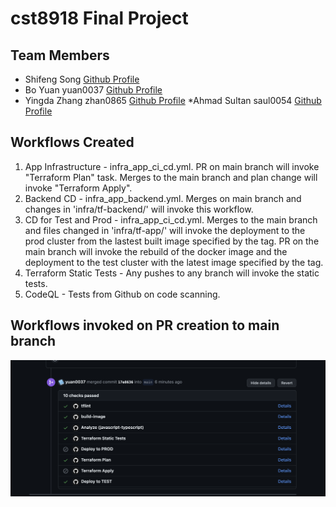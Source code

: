 # cst8918 Final Project

## Team Members
* Shifeng Song [Github Profile](https://github.com/luckyeven)
* Bo Yuan yuan0037 [Github Profile](https://github.com/yuan0037)
* Yingda Zhang zhan0865 [Github Profile](https://github.com/Yzhan498)
*Ahmad Sultan saul0054 [Github Profile](https://github.com/ahmadsuperman/)

## Workflows Created
1. App Infrastructure - infra_app_ci_cd.yml. PR on main branch will invoke "Terraform Plan" task. Merges to the main branch and plan change will invoke "Terraform Apply". 
2. Backend CD - infra_app_backend.yml. Merges on main branch and changes in 'infra/tf-backend/' will invoke this workflow. 
3. CD for Test and Prod - infra_app_ci_cd.yml. Merges to the main branch and files changed in 'infra/tf-app/' will invoke the deployment to the prod cluster from the lastest built image specified by the tag. PR on the main branch will invoke the rebuild of the docker image and the deployment to the test cluster with the latest image specified by the tag. 
4. Terraform Static Tests - Any pushes to any branch will invoke the static tests. 
5. CodeQL - Tests from Github on code scanning. 

## Workflows invoked on PR creation to main branch
![Passed Workflows for PRs on Main](./screenshots/pr_check.png)

